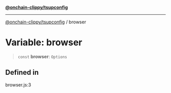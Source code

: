 [**@onchain-clippy/tsupconfig**](../README.md)

***

[@onchain-clippy/tsupconfig](../globals.md) / browser

# Variable: browser

> `const` **browser**: `Options`

## Defined in

browser.js:3
